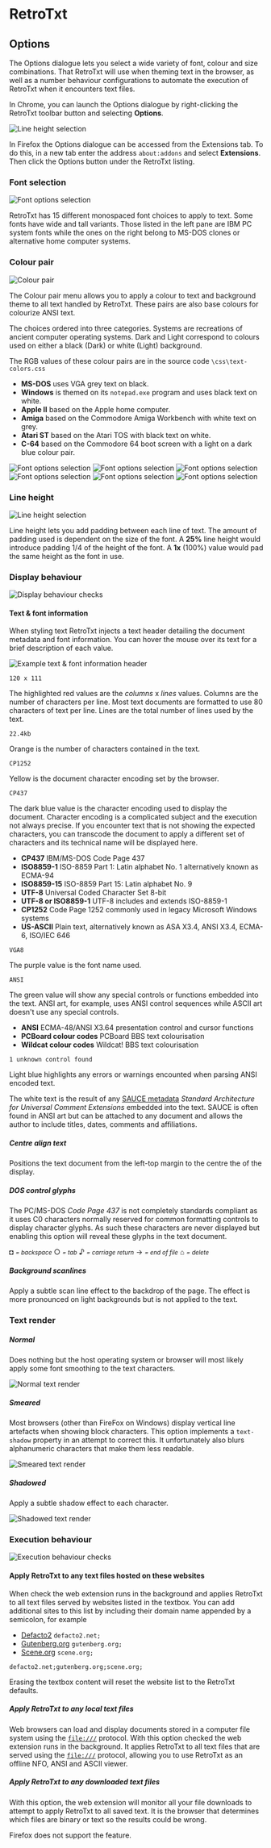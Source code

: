 # RetroTxt

## Options

The Options dialogue lets you select a wide variety of font, colour and size combinations.
That RetroTxt will use when theming text in the browser, as well as a number behaviour configurations to automate the execution of RetroTxt when it encounters text files.

In Chrome, you can launch the Options dialogue by right-clicking the RetroTxt toolbar button and selecting __Options__.

![Line height selection](assets/retrotxt_toolbar_button_chrome.png)

In Firefox the Options dialogue can be accessed from the Extensions tab.
To do this, in a new tab enter the address `about:addons` and select **Extensions**.
Then click the Options button under the RetroTxt listing.

### Font selection

![Font options selection](assets/options_fonts.png)

RetroTxt has 15 different monospaced font choices to apply to text. Some fonts have wide and tall variants.
Those listed in the left pane are IBM PC system fonts while the ones on the right belong to MS-DOS clones or alternative home computer systems.

### Colour pair

![Colour pair](assets/options_colour_pair.png)

The Colour pair menu allows you to apply a colour to text and background theme to all text handled by RetroTxt.
These pairs are also base colours for colourize ANSI text.

The choices ordered into three categories. Systems are recreations of ancient computer operating systems.
Dark and Light correspond to colours used on either a black (Dark) or white (Light) background.

The RGB values of these colour pairs are in the source code `\css\text-colors.css`

- **MS-DOS** uses VGA grey text on black.
- **Windows** is themed on its `notepad.exe` program and uses black text on white.
- **Apple II** based on the Apple home computer.
- **Amiga** based on the Commodore Amiga Workbench with white text on grey.
- **Atari ST** based on the Atari TOS with black text on white.
- **C-64** based on the Commodore 64 boot screen with a light on a dark blue colour pair.

![Font options selection](assets/theme_ms-dos.png) ![Font options selection](assets/theme_windows.png) ![Font options selection](assets/theme_amiga.png) ![Font options selection](assets/theme_appleii.png) ![Font options selection](assets/theme_c64.png) ![Font options selection](assets/theme_atari-st.png)

### Line height

![Line height selection](assets/options_line_height.png)

Line height lets you add padding between each line of text. The amount of padding used is dependent on the size of the font.
A **25%** line height would introduce padding 1/4 of the height of the font.
A **1x** (100%) value would pad the same height as the font in use.

### Display behaviour

![Display behaviour checks](assets/options_display_behavior.png)

#### Text & font information

When styling text RetroTxt injects a text header detailing the document metadata and font information.
You can hover the mouse over its text for a brief description of each value.

![Example text & font information header](assets/options_header_example.png)

`120 x 111`

The highlighted red values are the _columns_ x _lines_ values.
Columns are the number of characters per line.
Most text documents are formatted to use 80 characters of text per line.
Lines are the total number of lines used by the text.

`22.4kb`

Orange is the number of characters contained in the text.

`CP1252`

Yellow is the document character encoding set by the browser.

`CP437`

The dark blue value is the character encoding used to display the document.
Character encoding is a complicated subject and the execution not always precise.
If you encounter text that is not showing the expected characters, you can transcode the document to apply a different set of characters and its technical name will be displayed here.

- **CP437** IBM/MS-DOS Code Page 437
- **ISO8859-1** ISO-8859 Part 1: Latin alphabet No. 1 alternatively known as ECMA-94
- **ISO8859-15** ISO-8859 Part 15: Latin alphabet No. 9
- **UTF-8** Universal Coded Character Set 8-bit
- **UTF-8 or ISO8859-1** UTF-8 includes and extends ISO-8859-1
- **CP1252** Code Page 1252 commonly used in legacy Microsoft Windows systems
- **US-ASCII** Plain text, alternatively known as ASA X3.4, ANSI X3.4, ECMA-6, ISO/IEC 646

`VGA8`

The purple value is the font name used.

`ANSI`

The green value will show any special controls or functions embedded into the text. ANSI art, for example, uses ANSI control sequences while ASCII art doesn't use any special controls.

- **ANSI** ECMA-48/ANSI X3.64 presentation control and cursor functions
- **PCBoard colour codes** PCBoard BBS text colourisation
- **Wildcat colour codes** Wildcat! BBS text colourisation

`1 unknown control found`

Light blue highlights any errors or warnings encounted when parsing ANSI encoded text.

The white text is the result of any [SAUCE metadata](http://www.acid.org/info/sauce/sauce.htm) _Standard Architecture for Universal Comment Extensions_ embedded into the text.
SAUCE is often found in ANSI art but can be attached to any document and allows the author to include titles, dates, comments and affiliations.

##### Centre align text

Positions the text document from the left-top margin to the centre the of the display.

##### DOS control glyphs

The PC/MS-DOS _Code Page 437_ is not completely standards compliant as it uses C0 characters normally reserved for common formatting controls to display character glyphs.
As such these characters are never displayed but enabling this option will reveal these glyphs in the text document.

◘ <small>_= backspace_</small>
○ <small>_= tab_</small>
♪ <small>_= carriage return_</small>
→ <small>_= end of file_</small>
⌂ <small>_= delete_</small>

##### Background scanlines

Apply a subtle scan line effect to the backdrop of the page. The effect is more pronounced on light backgrounds but is not applied to the text.

### Text render

##### Normal

Does nothing but the host operating system or browser will most likely apply some font smoothing to the text characters.

![Normal text render](assets/text_render_normal.png)

##### Smeared

Most browsers (other than FireFox on Windows) display vertical line artefacts when showing block characters. This option implements a `text-shadow` property in an attempt to correct this. It unfortunately also blurs alphanumeric characters that make them less readable.

![Smeared text render](assets/text_render_smeared.png)

##### Shadowed

Apply a subtle shadow effect to each character.

![Shadowed text render](assets/text_render_shadowed.png)

### Execution behaviour

![Execution behaviour checks](assets/options_execution_behavior.png)

#### Apply RetroTxt to any text files hosted on these websites

When check the web extension runs in the background and applies RetroTxt to all text files served by websites listed in the textbox.
You can add additional sites to this list by including their domain name appended by a semicolon, for example

- [Defacto2](https://defacto2.net) `defacto2.net;`
- [Gutenberg.org](https://www.gutenberg.org) `gutenberg.org;`
- [Scene.org](https://www.scene.org) `scene.org;`

`defacto2.net;gutenberg.org;scene.org;`

Erasing the textbox content will reset the website list to the RetroTxt defaults.

##### Apply RetroTxt to any local text files

Web browsers can load and display documents stored in a computer file system using the [`file:///`](file:///) protocol.
With this option checked the web extension runs in the background.
It applies RetroTxt to all text files that are served using the [`file:///`](file:///) protocol, allowing you to use RetroTxt as an offline NFO, ANSI and ASCII viewer.

##### Apply RetroTxt to any downloaded text files

With this option, the web extension will monitor all your file downloads to attempt to apply RetroTxt to all saved text.
It is the browser that determines which files are binary or text so the results could be wrong.

Firefox does not support the feature.
